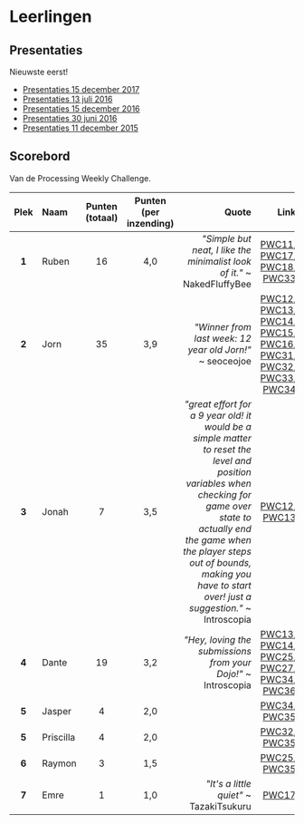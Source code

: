 # Leerlingen

## Presentaties

Nieuwste eerst!

 * [Presentaties 15 december 2017](Presentatie20171215/README.md)
 * [Presentaties 13 juli 2016](Presentatie20170713/README.md)
 * [Presentaties 15 december 2016](Presentatie20161215/README.md)
 * [Presentaties 30 juni 2016](Presentatie20160630/README.md)
 * [Presentaties 11 december 2015](Presentatie20151211/README.md)

## Scorebord

Van de Processing Weekly Challenge.

|**Plek**|**Naam**|**Punten** (totaal)|**Punten** (per inzending)|**Quote**|**Link**|**Gewonnen**|
|:---:|:---|:---:|:---:|---:|---:|:---:|
|**1**|Ruben|16|4,0|*"Simple but neat, I like the minimalist look of it."* ~ NakedFluffyBee|[PWC11](https://redd.it/4l6thy), [PWC17](https://redd.it/4rq5hv), [PWC18](https://www.reddit.com/r/processing/comments/4sd7sw/pwc18_42/d5c8wga), [PWC33](https://redd.it/593qhw)|PWC33|
|**2**|Jorn|35|3,9|*"Winner from last week: 12 year old Jorn!"* ~ seoceojoe|[PWC12](https://redd.it/4meopg), [PWC13](https://redd.it/4nf6q9), [PWC14](https://redd.it/4okwlo), [PWC15](https://redd.it/4ps437), [PWC16](https://redd.it/4qtbb1), [PWC31](https://redd.it/56r5hv), [PWC32](https://redd.it/57wffj), [PWC33](https://redd.it/593qhw), [PWC34](https://redd.it/5abaa1)|PWC12, PWC31, PWC32, PWC34|
|**3**|Jonah|7|3,5|*"great effort for a 9 year old! it would be a simple matter to reset the level and position variables when checking for game over state to actually end the game when the player steps out of bounds, making you have to start over! just a suggestion."* ~ Introscopia |[PWC12](https://redd.it/4m8lss), [PWC13](https://redd.it/4nc7q1)||
|**4**|Dante|19|3,2|*"Hey, loving the submissions from your Dojo!"* ~ Introscopia |[PWC13](https://redd.it/4ncey5), [PWC14](https://redd.it/4of3o5), [PWC25](https://redd.it/506b19), [PWC27](https://redd.it/52mcwt), [PWC34](https://redd.it/5abaa1), [PWC36](https://redd.it/5d2gdl)|PWC27|
|**5**|Jasper|4|2,0||[PWC34](https://redd.it/5abaa1), [PWC35](https://redd.it/5bliok)||
|**5**|Priscilla|4|2,0|| [PWC32](https://redd.it/57wffj), [PWC35](https://redd.it/5bliok)||
|**6**|Raymon|3|1,5| |[PWC25](https://redd.it/506b19), [PWC35](https://redd.it/5bliok)||
|**7**|Emre|1|1,0|*"It's a little quiet"* ~ TazakiTsukuru| [PWC17](https://redd.it/4rq1k6)||


